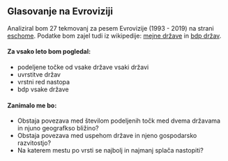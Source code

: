 ## Glasovanje na Evroviziji


Analiziral bom 27 tekmovanj za pesem Evrovizije (1993 - 2019) na strani [eschome](https://eschome.net/). Podatke bom zajel tudi iz wikipedije: [mejne države](https://en.wikipedia.org/wiki/List_of_countries_and_territories_by_land_borders) in [bdp držav](https://en.wikipedia.org/wiki/List_of_countries_by_past_and_projected_GDP_(nominal)).

#### Za vsako leto bom pogledal:
- podeljene točke od vsake države vsaki državi
- uvrstitve držav
- vrstni red nastopa
- bdp vsake države

#### Zanimalo me bo:
- Obstaja povezava med številom podeljenih točk med dvema državama in njuno geografkso bližino?
- Obstaja povezava med uspehom države in njeno gospodarsko razvitostjo?
- Na katerem mestu po vrsti se najbolj in najmanj splača nastopiti?
